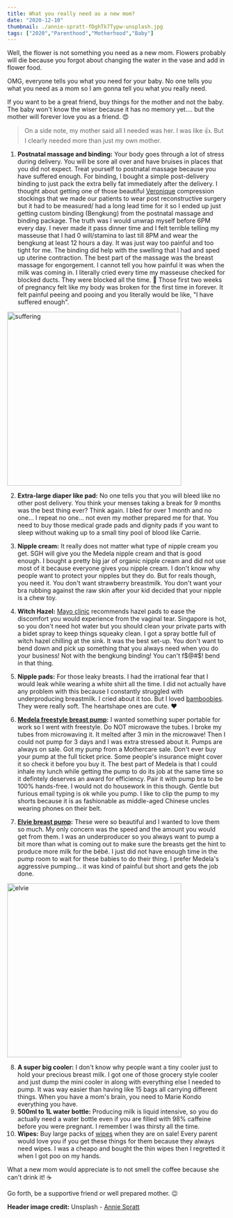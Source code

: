 ```yaml
---
title: What you really need as a new mom?
date: "2020-12-10"
thumbnail: ./annie-spratt-fDghTk7Typw-unsplash.jpg
tags: ["2020","Parenthood","Motherhood","Baby"]
---
```


Well, the flower is not something you need as a new mom. Flowers probably will die because you forgot about changing the water in the vase and add in flower food. 

OMG, everyone tells you what you need for your baby. No one tells you what you need as a mom so I am gonna tell you what you really need. 

If you want to be a great friend, buy things for the mother and not the baby. The baby won't know the wiser because it has no memory yet.... but the mother will forever love you as a friend. 😍

> On a side note, my mother said all I needed was her. I was like 👍. But I clearly needed more than just my own mother. 


1. **Postnatal massage and binding:** Your body goes through a lot of stress during delivery. You will be sore all over and have bruises in places that you did not expect. Treat yourself to postnatal massage because you have suffered enough. For binding, I bought a simple post-delivery binding to just pack the extra belly fat immediately after the delivery. I thought about getting one of those beautiful [Veronique](https://www.designveronique.com/maternity) compression stockings that we made our patients to wear post reconstructive surgery but it had to be measured/ had a long lead time for it so I ended up just getting custom binding (Bengkung) from the postnatal massage and binding package. The truth was I would unwrap myself before 6PM every day. I never made it pass dinner time and I felt terrible telling my masseuse that I had 0 will/stamina to last till 8PM and wear the bengkung at least 12 hours a day. It was just way too painful and too tight for me. The binding did help with the swelling that I had and sped up uterine contraction. The best part of the massage was the breast massage for engorgement. I cannot tell you how painful it was when the milk was coming in. I literally cried every time my masseuse checked for blocked ducts. They were blocked all the time. 🤬 Those first two weeks of pregnancy felt like my body was broken for the first time in forever. It felt painful peeing and pooing and you literally would be like, "I have suffered enough".  
<img src="https://i.makeagif.com/media/4-18-2018/tzxiI66.jpg" alt="suffering" width="400" style="middle"/>  


2. **Extra-large diaper like pad:** No one tells you that you will bleed like no other post delivery. You think your menses taking a break for 9 months was the best thing ever? Think again. I bled for over 1 month and no one... I repeat no one... not even my mother prepared me for that. You need to buy those medical grade pads and dignity pads if you want to sleep without waking up to a small tiny pool of blood like Carrie.   

3. **Nipple cream:** It really does not matter what type of nipple cream you get. SGH will give you the Medela nipple cream and that is good enough. I bought a pretty big jar of organic nipple cream and did not use most of it because everyone gives you nipple cream. I don't know why people want to protect your nipples but they do. But for reals though, you need it. You don't want strawberry breastmilk. You don't want your bra rubbing against the raw skin after your kid decided that your nipple is a chew toy.   

4. **Witch Hazel:** [Mayo clinic](https://www.mayoclinic.org/healthy-lifestyle/labor-and-delivery/in-depth/postpartum-care/art-20047233#:~:text=To%20ease%20discomfort%20while%20you,as%20you're%20passing%20urine.) recommends hazel pads to ease the discomfort you would experience from the vaginal tear. Singapore is hot, so you don't need hot water but you should clean your private parts with a bidet spray to keep things squeaky clean. I got a spray bottle full of witch hazel chilling at the sink. It was the best set-up. You don't want to bend down and pick up something that you always need when you do your business! Not with the bengkung binding! You can't f$@#$! bend in that thing.  

5. **Nipple pads:** For those leaky breasts. I had the irrational fear that I would leak while wearing a white shirt all the time. I did not actually have any problem with this because I constantly struggled with underproducing breastmilk. I cried about it too. But I loved [bamboobies](https://bamboobies.com/collections/bamboobies-nursing-pads). They were really soft. The heartshape ones are cute. ♥️  

6. **[Medela freestyle breast pump](https://www.medela.com/breastfeeding/products/breast-pumps/freestyle):** I wanted something super portable for work so I went with freestyle. Do NOT microwave the tubes. I broke my tubes from microwaving it. It melted after 3 min in the microwave! Then I could not pump for 3 days and I was extra stressed about it. Pumps are always on sale. Got my pump from a Mothercare sale. Don't ever buy your pump at the full ticket price. Some people's insurance might cover it so check it before you buy it. The best part of Medela is that I could inhale my lunch while getting the pump to do its job at the same time so it defintely deserves an award for efficiency. Pair it with pump bra to be 100% hands-free. I would not do housework in this though. Gentle but furious email typing is ok while you pump. I like to clip the pump to my shorts because it is as fashionable as middle-aged Chinese uncles wearing phones on their belt.   

7. **[Elvie breast pump](https://www.elvie.com/en-us/shop/elvie-pump):** These were so beautiful and I wanted to love them so much. My only concern was the speed and the amount you would get from them. I was an underproducer so you always want to pump a bit more than what is coming out to make sure the breasts get the hint to produce more milk for the bébé. I just did not have enough time in the pump room to wait for these babies to do their thing. I prefer Medela's aggressive pumping... it was kind of painful but short and gets the job done. 
<img src="https://images-na.ssl-images-amazon.com/images/I/61boW3v-TyL._SL1331_.jpg" alt="elvie" width="400"/>


8. **A super big cooler:** I don't know why people want a tiny cooler just to hold your precious breast milk. I got one of those grocery style cooler and just dump the mini cooler in along with everything else I needed to pump. It was way easier than having like 15 bags all carrying different things. When you have a mom's brain, you need to Marie Kondo  everything you have. 
9. **500ml to 1L water bottle:** Producing milk is liquid intensive, so you do actually need a water bottle even if you are filled with 98% caffeine before you were pregnant. I remember I was thirsty all the time. 
10. **Wipes:** Buy large packs of [wipes](https://www.pupsikstudio.com/lec-99-9-pure-water-hand-mouth-wet-wipes-3x80-240pc-1.html) when they are on sale! Every parent would love you if you get these things for them because they always need wipes. I was a cheapo and bought the thin wipes then I regretted it when I got poo on my hands. 


What a new mom would appreciate is to not smell the coffee because she can't drink it! ☕️

Go forth, be a supportive friend or well prepared mother. 😉

**Header image credit:** Unsplash - [Annie Spratt](https://unsplash.com/photos/fDghTk7Typw)